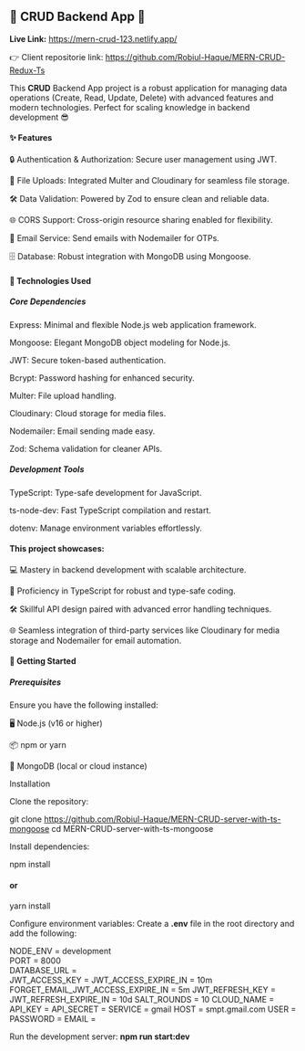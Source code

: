 ## 🌟 CRUD Backend App 🚀

<b>Live Link:</b> https://mern-crud-123.netlify.app/

👉 Client repositorie link: https://github.com/Robiul-Haque/MERN-CRUD-Redux-Ts

This <b>CRUD</b> Backend App project is a robust application for managing data operations (Create, Read, Update, Delete) with advanced features and modern technologies. Perfect for scaling knowledge in backend development 😎

#### ✨ Features

🔒 Authentication & Authorization: Secure user management using JWT.

📁 File Uploads: Integrated Multer and Cloudinary for seamless file storage.

🛠️ Data Validation: Powered by Zod to ensure clean and reliable data.

🌐 CORS Support: Cross-origin resource sharing enabled for flexibility.

📧 Email Service: Send emails with Nodemailer for OTPs.

🗄️ Database: Robust integration with MongoDB using Mongoose.

#### 🔧 Technologies Used

##### Core Dependencies

Express: Minimal and flexible Node.js web application framework.

Mongoose: Elegant MongoDB object modeling for Node.js.

JWT: Secure token-based authentication.

Bcrypt: Password hashing for enhanced security.

Multer: File upload handling.

Cloudinary: Cloud storage for media files.

Nodemailer: Email sending made easy.

Zod: Schema validation for cleaner APIs.

##### Development Tools

TypeScript: Type-safe development for JavaScript.

ts-node-dev: Fast TypeScript compilation and restart.

dotenv: Manage environment variables effortlessly.

#### This project showcases:

💻 Mastery in backend development with scalable architecture.

🔐 Proficiency in TypeScript for robust and type-safe coding.

🛠️ Skillful API design paired with advanced error handling techniques.

🌐 Seamless integration of third-party services like Cloudinary for media storage and Nodemailer for email automation.

#### 🚀 Getting Started

##### Prerequisites

Ensure you have the following installed:

🖥️ Node.js (v16 or higher)

📦 npm or yarn

🐳 MongoDB (local or cloud instance)

Installation

Clone the repository:

git clone <https://github.com/Robiul-Haque/MERN-CRUD-server-with-ts-mongoose>
cd MERN-CRUD-server-with-ts-mongoose

Install dependencies:

npm install
#### or
yarn install

Configure environment variables:
Create a <b>.env</b> file in the root directory and add the following:

NODE_ENV = development <br/>
PORT = 8000 <br/>
DATABASE_URL = <br/>
JWT_ACCESS_KEY = 
JWT_ACCESS_EXPIRE_IN = 10m
FORGET_EMAIL_JWT_ACCESS_EXPIRE_IN = 5m
JWT_REFRESH_KEY = 
JWT_REFRESH_EXPIRE_IN = 10d
SALT_ROUNDS = 10
CLOUD_NAME = 
API_KEY = 
API_SECRET = 
SERVICE = gmail
HOST = smpt.gmail.com
USER = 
PASSWORD = 
EMAIL = 

Run the development server:
<b>npm run start:dev</b>